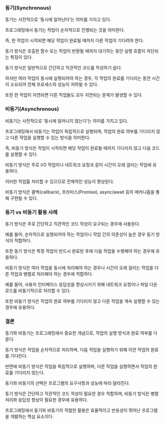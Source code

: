 ### 동기(Synchronous)

동기는 사전적으로 ‘동시에 일어난다’는 의미를 가지고 있다.

프로그래밍에서 동기는 작업이 순차적으로 진행되는 것을 의미한다.

즉, 한 작업이 시작되면 해당 작업이 완료될 때까지 다른 작업이 기다려야 한다.

동기 방식은 호출한 함수 또는 작업이 반환될 때까지 대기하는 동안 실행 흐름이 차단되는 특징이 있다.

동기 방식은 일반적으로 간단하고 직관적인 코드를 작성하기 쉽다.

하지만 여러 작업이 동시에 실행되어야 하는 경우, 각 작업의 완료를 기다리는 동안 시간이 소요되어 전체 프로세스의 성능이 저하될 수 있다.

또한 한 작업이 지연되면 다른 작업들도 모두 지연되는 문제가 발생할 수 있다.

### 비동기(Asynchronous)

비동기는 사전적으로 ‘동시에 일어나지 않는다’는 의미를 가지고 있다.

프로그래밍에서 비동기는 작업이 독립적으로 실행되며, 작업의 완료 여부를 기다리지 않고 다른 작업을 실행할 수 있는 방식을 의미한다.

즉, 비동기 방식은 작업이 시작되면 해당 작업이 완료될 때까지 기다리지 않고 다음 코드를 실행할 수 있다.

비동기 방식은 주로 I/O 작업이나 네트워크 요청과 같이 시간이 오래 걸리는 작업에 유용하다.

이러한 작업읋 처리할 수 있으므로 전체적인 성능이 향상된다.

비동기 방식은 콜백(callback), 프라미스(Promise), async/await 등의 메커니즘을 통해 구현될 수 있다.

### 동기 vs 비동기 활용 사례

동기 방식은 주로 간단하고 직관적인 코드 작성이 요구되는 경우에 사용된다.

예를 들어, 순차적으로 실행되어야 하는 작업이나 작업 간의 의존성이 높은 경우 동기 방식이 적합하다.

또한 동기 방식은 특정 작업이 반드시 완료된 후에 다음 작업을 수행해야 하는 경우에 유용하다.

비동기 방식은 여러 작업을 동시에 처리해야 하는 경우나 시간이 오래 걸리는 작업을 다른 작업과 병렬로 처리해야 하는 경우에 적합하다.

예를 들어, 사용자 인터페이스 응답성을 향상시키기 위해 네트워크 요청이나 파일 다운로드를 비동기적으로 처리할 수 있다.

또한 비동기 방식은 작업의 완료 여부를 기다리지 않고 다른 작업을 계속 실행할 수 있는 경우에 유용하다.

### 결론

동기와 비동기는 프로그래밍에서 중요한 개념으로, 작업의 실행 방식과 완료 여부를 다룬다.

동기 방식은 작업을 순차적으로 처리하며, 다음 작업을 실행하기 위해 이전 작업의 완료를 기다린다.

반면에 비동기 방식은 작업을 독립적으로 실행하며, 다른 작업을 실행하면서 작업의 완료를 기다리지 않는다.

동기와 비동기의 선택은 프로그램의 요구사항과 성능에 따라 달라진다.

동기 방식은 간단하고 직관적인 코드 작성이 필요한 경우 적합하며, 비동기 방식은 병렬 처리와 응답성 향상이 필요한 경우에 유용하다.

프로그래밍에서 동기와 비동기의 적절한 활용은 효율적이고 반응성이 뛰어난 프로그램을 개발하는 핵심 요소이다.

